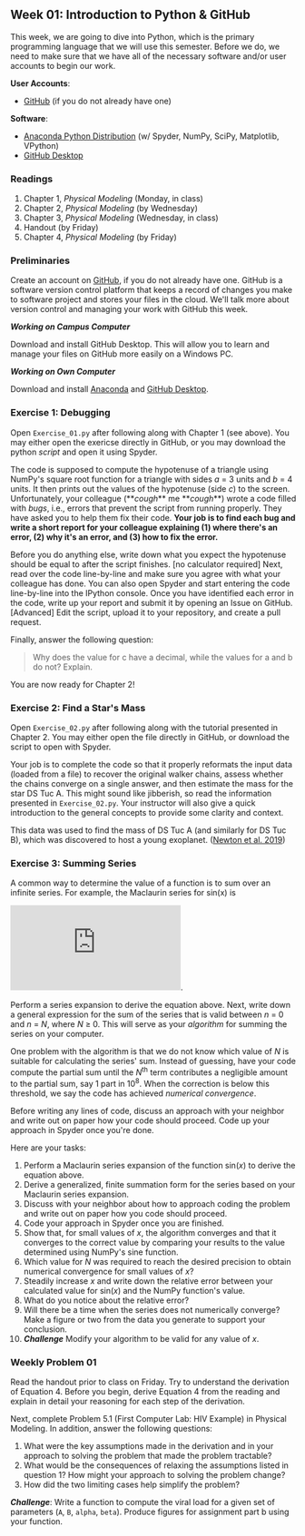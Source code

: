 ## Week 01: Introduction to Python & GitHub

This week, we are going to dive into Python, which is the primary programming
language that we will use this semester. Before we do, we need to make sure that
we have all of the necessary software and/or user accounts to begin our work.

**User Accounts**:
 - [GitHub](https://github.com) (if you do not already have one)

**Software**:
 - [Anaconda Python Distribution](https://www.anaconda.com/distribution/) (w/ Spyder, NumPy, SciPy, Matplotlib, VPython)
 - [GitHub Desktop](https://desktop.github.com/)

### Readings
 1. Chapter 1, _Physical Modeling_ (Monday, in class)
 2. Chapter 2, _Physical Modeling_ (by Wednesday)
 3. Chapter 3, _Physical Modeling_ (Wednesday, in class)
 4. Handout (by Friday)
 5. Chapter 4, _Physical Modeling_ (by Friday)

### Preliminaries

Create an account on [GitHub](https://github.com), if you do not already have one.
GitHub is a software version control platform that keeps a record of changes you
make to software project and stores your files in the cloud. We'll talk more about
version control and managing your work with GitHub this week.

__*Working on Campus Computer*__

Download and install GitHub Desktop. This will allow you to learn
and manage your files on GitHub more easily on a Windows PC.

__*Working on Own Computer*__

Download and install [Anaconda](https://www.anaconda.com/distribution/) and
[GitHub Desktop](https://desktop.github.com/).

### Exercise 1: Debugging

Open `Exercise_01.py` after following along with Chapter 1 (see above). You may
either open the exericse directly in GitHub, or you may download the python
_script_ and open it using Spyder.

The code is supposed to compute the hypotenuse of a triangle using NumPy's square
root function for a triangle with sides *a* = 3 units and *b* = 4 units. It then
prints out the values of the hypotenuse (side *c*) to the screen. Unfortunately,
your colleague (\*\**cough*\*\* me \*\**cough*\*\*) wrote a code filled with *bugs*, i.e.,
errors that prevent the script from running properly. They have asked you to help
them fix their code. __Your job is to find each bug and write a short report for
your colleague explaining (1) where there's an error, (2) why it's an error,
and (3) how to fix the error.__

Before you do anything else, write down what you expect the hypotenuse should be
equal to after the script finishes. [no calculator required] Next, read over the
code line-by-line and make sure you agree with what your colleague has done.
You can also open Spyder and start entering the code line-by-line into the
IPython console. Once you have identified each error in the code, write up your
report and submit it by opening an Issue on GitHub. [Advanced] Edit the script,
upload it to your repository, and create a pull request.

Finally, answer the following question:

> Why does the value for c have a decimal, while the values for a and b do not?
Explain.

You are now ready for Chapter 2!

### Exercise 2: Find a Star's Mass

Open `Exercise_02.py` after following along with the tutorial presented
in Chapter 2. You may either open the file directly in GitHub, or download
the script to open with Spyder.

Your job is to complete the code so that it properly reformats the input
data (loaded from a file) to recover the original walker chains, assess
whether the chains converge on a single answer, and then estimate the
mass for the star DS Tuc A. This might sound like jibberish, so read the
information presented in `Exercise_02.py`. Your instructor will also give
a quick introduction to the general concepts to provide some clarity and
context.

This data was used to find the mass of DS Tuc A (and similarly for DS Tuc B),
which was discovered to host a young exoplanet.
([Newton et al. 2019](https://arxiv.org/abs/1906.10703))

### Exercise 3: Summing Series
A common way to determine the value of a function is to sum over an infinite 
series. For example, the Maclaurin series for sin(x) is 

![equation](https://latex.codecogs.com/gif.latex?%5Csin%28x%29%20%3D%20x%20-%20%5Cfrac%7Bx%5E3%7D%7B3%21%7D%20&plus;%20%5Cfrac%7Bx%5E5%7D%7B5%21%7D%20-%20%5Cfrac%7Bx%5E7%7D%7B7%21%7D%20&plus;%20%5Ccdots).

Perform a series expansion to derive the equation above. Next, write down 
a general expression for the sum of the series that is valid 
between _n_ = 0 and _n_ = _N_, where _N_ ≥ 0. This will serve as your 
_algorithm_ for summing the series on your computer.

One problem with the algorithm is that we do not know which value
of _N_ is suitable for calculating the series' sum. Instead of guessing, 
have your code compute the partial sum until the _N_<sup>th</sup> term 
contributes a negligible amount to the partial sum, say 1 part in 
10<sup>8</sup>. When the correction is below this threshold, we say the
code has achieved _numerical convergence_.

Before writing any lines of code, discuss an approach with your neighbor
and write out on paper how your code should proceed. Code up your 
approach in Spyder once you're done. 

Here are your tasks:

   1. Perform a Maclaurin series expansion of the function sin(_x_) to 
      derive the equation above. 
   2. Derive a generalized, finite summation form for the series based 
      on your Maclaurin series expansion.
   3. Discuss with your neighbor about how to approach coding the problem
      and write out on paper how you code should proceed. 
   4. Code your approach in Spyder once you are finished.
   5. Show that, for small values of _x_, the algorithm converges and that
      it converges to the correct value by comparing your results to the
      value determined using NumPy's sine function.
   6. Which value for _N_ was required to reach the desired precision
      to obtain numerical convergence for small values of _x_?
   7. Steadily increase _x_ and write down the relative error between your
      calculated value for sin(_x_) and the NumPy function's value. 
   8. What do you notice about the relative error?
   9. Will there be a time when the series does not numerically converge? 
      Make a figure or two from the data you generate to support your 
      conclusion.
  10. **_Challenge_** Modify your algorithm to be valid for any value of _x_.

### Weekly Problem 01

Read the handout prior to class on Friday. Try to understand the derivation
of Equation 4. Before you begin, derive Equation 4 from the reading and 
explain in detail your reasoning for each step of the derivation.

Next, complete Problem 5.1 (First Computer Lab: HIV Example) in Physical 
Modeling. In addition, answer the following questions:

 1. What were the key assumptions made in the derivation and in your 
    approach to solving the problem that made the problem tractable? 
 2. What would be the consequences of relaxing the assumptions listed
    in question 1? How might your approach to solving the problem change?
 3. How did the two limiting cases help simplify the problem?

**_Challenge_**: Write a function to compute the viral load for a given set
of parameters (`A`, `B`, `alpha`, `beta`). Produce figures for assignment 
part b using your function.
